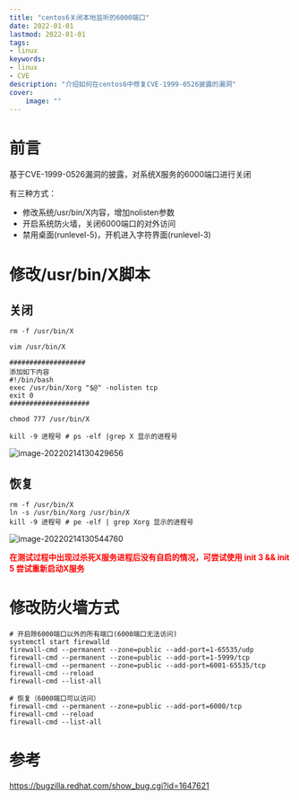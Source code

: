 ```yaml
---
title: "centos6关闭本地监听的6000端口" 
date: 2022-01-01
lastmod: 2022-01-01
tags: 
- linux
keywords:
- linux
- CVE
description: "介绍如何在centos6中修复CVE-1999-0526披露的漏洞" 
cover:
    image: "" 
---
```

# 前言

基于CVE-1999-0526漏洞的披露，对系统X服务的6000端口进行关闭

有三种方式：

- 修改系统/usr/bin/X内容，增加nolisten参数
- 开启系统防火墙，关闭6000端口的对外访问
- 禁用桌面(runlevel-5)，开机进入字符界面(runlevel-3)

# 修改/usr/bin/X脚本

## 关闭

```
rm -f /usr/bin/X

vim /usr/bin/X

###################
添加如下内容
#!/bin/bash
exec /usr/bin/Xorg "$@" -nolisten tcp
exit 0
####################

chmod 777 /usr/bin/X

kill -9 进程号 # ps -elf |grep X 显示的进程号
```

![image-20220214130429656](https://image.lvbibir.cn/blog/image-20220214130429656.png)

## 恢复

```
rm -f /usr/bin/X
ln -s /usr/bin/Xorg /usr/bin/X
kill -9 进程号 # pe -elf | grep Xorg 显示的进程号
```

![image-20220214130544760](https://image.lvbibir.cn/blog/image-20220214130544760.png)

<font color='red'>**在测试过程中出现过杀死X服务进程后没有自启的情况，可尝试使用 init 3 && init 5 尝试重新启动X服务**</font>

# 修改防火墙方式

```
# 开启除6000端口以外的所有端口(6000端口无法访问)
systemctl start firewalld
firewall-cmd --permanent --zone=public --add-port=1-65535/udp
firewall-cmd --permanent --zone=public --add-port=1-5999/tcp
firewall-cmd --permanent --zone=public --add-port=6001-65535/tcp
firewall-cmd --reload
firewall-cmd --list-all

# 恢复（6000端口可以访问）
firewall-cmd --permanent --zone=public --add-port=6000/tcp
firewall-cmd --reload
firewall-cmd --list-all
```

# 参考

https://bugzilla.redhat.com/show_bug.cgi?id=1647621
